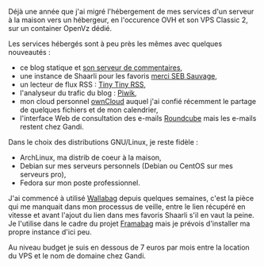 <!-- title: Bilan 2014 de l'hébergement -->
<!-- category: Hébergement -->
<!-- tag: planet -->

Déjà une année que j'ai migré l'hébergement de mes services d'un serveur à la
maison vers un hébergeur, en l'occurence OVH et son VPS Classic 2, sur un
container OpenVz dédié.<!-- more -->

Les services hébergés sont à peu près les mêmes avec quelques nouveautés :

- ce blog statique et [son serveur de commentaires](http://blogduyax.madyanne.fr/du-nouveau-sur-pecosys.html),
- une instance de Shaarli pour les favoris [merci SEB Sauvage](http://sebsauvage.net/wiki/doku.php?id=php:shaarli),
- un lecteur de flux RSS : [Tiny Tiny RSS](http://tt-rss.org),
- l'analyseur du trafic du blog : [Piwik](http://piwik.org),
- mon cloud personnel [ownCloud](http://owncloud.org) auquel j'ai confié récemment le partage de quelques fichiers et de mon calendrier,
- l'interface Web de consultation des e-mails [Roundcube](http://roundcube.net) mais les e-mails restent chez Gandi.

Dans le choix des distributions GNU/Linux, je reste fidèle :

- ArchLinux, ma distrib de coeur à la maison,
- Debian sur mes serveurs personnels (Debian ou CentOS sur mes serveurs pro),
- Fedora sur mon poste professionnel.

J'ai commencé à utilisé [Wallabag](https://www.wallabag.org) depuis quelques
semaines, c'est la pièce qui me manquait dans mon processus de veille, entre le
lien récupéré en vitesse et avant l'ajout du lien dans mes favoris Shaarli s'il
en vaut la peine. Je l'utilise dans le cadre du projet
[Framabag](https://www.framabag.org) mais je prévois d'installer ma propre
instance d'ici peu.

Au niveau budget je suis en dessous de 7 euros par mois entre la location du
VPS et le nom de domaine chez Gandi.
